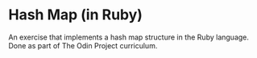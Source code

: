 # Hash Map (in Ruby)

An exercise that implements a hash map structure in the Ruby language. Done as part of The Odin Project curriculum.
